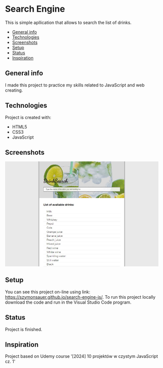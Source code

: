 # Search Engine
This is simple apllication that allows to search the list of drinks.

* [General info](#general-info)
* [Technologies](#technologies)
* [Screenshots](#screenshots)
* [Setup](#setup)
* [Status](#status)
* [Inspiration](#inspiration)

## General info
I made this project to practice my skills related to JavaScript and web creating. 

## Technologies
Project is created with:
* HTML5
* CSS3
* JavaScript

## Screenshots
![Example screenshot](./img/search.JPG)

## Setup
You can see this project on-line using link: https://szymonsauer.github.io/search-engine-js/.
To run this project locally download the code and run in the Visual Studio Code program. 

## Status
Project is finished.

## Inspiration
Project based on Udemy course '[2024] 10 projektów w czystym JavaScript cz. 1'

